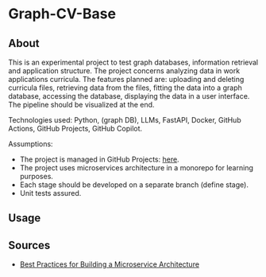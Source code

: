 # Graph-CV-Base

## About

This is an experimental project to test graph databases, information retrieval and application structure. The project concerns analyzing data in work applications curricula. The features planned are: uploading and deleting curricula files, retrieving data from the files, fitting the data into a graph database, accessing the database, displaying the data in a user interface. The pipeline should be visualized at the end.

Technologies used: Python, (graph DB), LLMs, FastAPI, Docker, GitHub Actions, GitHub Projects, GitHub Copilot.

Assumptions:
- The project is managed in GitHub Projects: [here](https://github.com/users/azawadzka/projects/4).
- The project uses microservices architecture in a monorepo for learning purposes.
- Each stage should be developed on a separate branch (define stage).
- Unit tests assured.

## Usage

## Sources
- [Best Practices for Building a Microservice Architecture](https://www.vinaysahni.com/best-practices-for-building-a-microservice-architecture)
